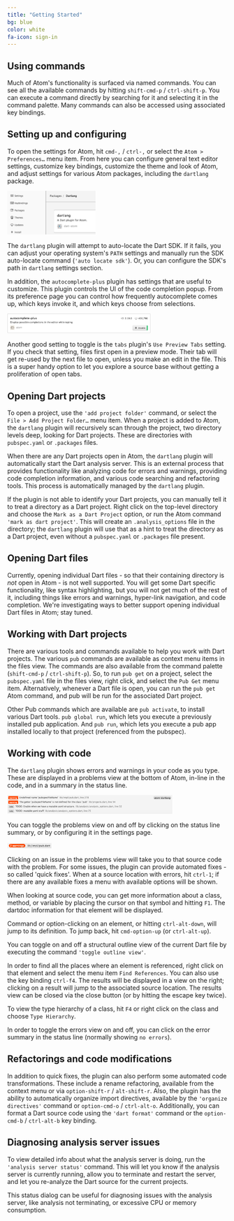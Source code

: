 ```yaml
---
title: "Getting Started"
bg: blue
color: white   
fa-icon: sign-in
---
```


## Using commands

Much of Atom's functionality is surfaced via named commands. You can see all the
available commands by hitting `shift-cmd-p` / `ctrl-shift-p`. You can execute a
command directly by searching for it and selecting it in the command palette.
Many commands can also be accessed using associated key bindings.

## Setting up and configuring

To open the settings for Atom, hit `cmd-,` / `ctrl-,` or select the
`Atom > Preferences…` menu item. From here you can configure general text editor
settings, customize key bindings, customize the theme and look of Atom, and
adjust settings for various Atom packages, including the `dartlang` package.

<img src="img/settings.png" width="40%" class="img-centered"/>

The `dartlang` plugin will attempt to auto-locate the Dart SDK. If it fails, you
can adjust your operating system's `PATH` settings and manually run the SDK
auto-locate command (`'auto locate sdk'`). Or, you can configure the SDK's path
in `dartlang` settings section.

In addition, the `autocomplete-plus` plugin has settings that are useful to
customize. This plugin controls the UI of the code completion popup. From its
preference page you can control how frequently autocomplete comes up, which keys
invoke it, and which keys choose from selections.

<img src="img/autocomplete.png" width="65%" class="img-centered"/>

Another good setting to toggle is the `tabs` plugin's `Use Preview Tabs` setting.
If you check that setting, files first open in a preview mode. Their tab will get
re-used by the next file to open, unless you make an edit in the file. This is a
super handy option to let you explore a source base without getting a
proliferation of open tabs.

## Opening Dart projects

To open a project, use the `'add project folder'` command, or select the
`File > Add Project Folder…` menu item. When a project is added to Atom, the
`dartlang` plugin will recursively scan through the project, two directory levels
deep, looking for Dart projects. These are directories with `pubspec.yaml` or
`.packages` files.

When there are any Dart projects open in Atom, the `dartlang` plugin will
automatically start the Dart analysis server. This is an external process that
provides functionality like analyzing code for errors and warnings, providing
code completion information, and various code searching and refactoring tools.
This process is automatically managed by the `dartlang` plugin.

If the plugin is not able to identify your Dart projects, you can manually tell
it to treat a directory as a Dart project. Right click on the top-level
directory and choose the `Mark as a Dart Project` option, or run the Atom
command `'mark as dart project'`. This will create an `.analysis_options`
file in the directory; the `dartlang` plugin will use that as a hint to treat
the directory as a Dart project, even without a `pubspec.yaml` or `.packages`
file present.

## Opening Dart files

Currently, opening individual Dart files - so that their containing directory is
*not* open in Atom - is not well supported. You will get some Dart specific
functionality, like syntax highlighting, but you will not get much of the rest of
it, including things like errors and warnings, hyper-link navigation, and code
completion. We're investigating ways to better support opening individual Dart
files in Atom; stay tuned.

## Working with Dart projects

There are various tools and commands available to help you work with Dart
projects. The various `pub` commands are available as context menu items in the
files view. The commands are also available from the command palette
(`shift-cmd-p` / `ctrl-shift-p`). So, to run `pub get` on a project, select the
`pubspec.yaml` file in the files view, right click, and select the `Pub Get`
menu item. Alternatively, whenever a Dart file is open, you can run the `pub get`
Atom command, and pub will be run for the associated Dart project.

Other Pub commands which are available are `pub activate`, to install various
Dart tools. `pub global run`, which lets you execute a previously installed pub
application. And `pub run`, which lets you execute a pub app installed locally to
that project (referenced from the pubspec).

## Working with code

The `dartlang` plugin shows errors and warnings in your code as you type. These
are displayed in a problems view at the bottom of Atom, in-line in the code, and
in a summary in the status line.

<img src="img/problems.png" width="75%" class="img-centered"/>

You can toggle the problems view on and off by clicking on the status line
summary, or by configuring it in the settings page.

<img src="img/status.png" width="20%" class="img-centered"/>

Clicking on an issue in the problems view will take you to that source code with
the problem. For some issues, the plugin can provide automated fixes - so called
'quick fixes'. When at a source location with errors, hit `ctrl-1`; if there are
any available fixes a menu with available options will be shown.

When looking at source code, you can get more information about a class, method,
or variable by placing the cursor on that symbol and hitting `F1`. The dartdoc
information for that element will be displayed.

Command or option-clicking on an element, or hitting `ctrl-alt-down`, will jump
to its definition. To jump back, hit `cmd-option-up` (or `ctrl-alt-up`).

You can toggle on and off a structural outline view of the current Dart file by
executing the command `'toggle outline view'`.

In order to find all the places where an element is referenced, right click on
that element and select the menu item `Find References`. You can also use the
key binding `ctrl-f4`. The results will be displayed in a view on the right;
clicking on a result will jump to the associated source location. The results
view can be closed via the close button (or by hitting the escape key twice).

To view the type hierarchy of a class, hit `F4` or right click on the class and
choose `Type Hierarchy`.

In order to toggle the errors view on and off, you can click on the error
summary in the status line (normally showing `no errors`).

## Refactorings and code modifications

In addition to quick fixes, the plugin can also perform some automated code
transformations. These include a rename refactoring, available from the context
menu or via `option-shift-r` / `alt-shift-r`. Also, the plugin has the ability
to automatically organize import directives, available by the `'organize directives'`
command or `option-cmd-o` / `ctrl-alt-o`. Additionally, you can format a Dart
source code using the `'dart format'` command or the `option-cmd-b` / `ctrl-alt-b`
key binding.

## Diagnosing analysis server issues

To view detailed info about what the analysis server is doing, run the
`'analysis server status'` command. This will let you know if the analysis
server is currently running, allow you to terminate and restart the server,
and let you re-analyze the Dart source for the current projects.

This status dialog can be useful for diagnosing issues with the analysis server,
like analysis not terminating, or excessive CPU or memory consumption.
